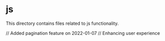 # js

This directory contains files related to js functionality.

// Added pagination feature on 2022-01-07
// Enhancing user experience
